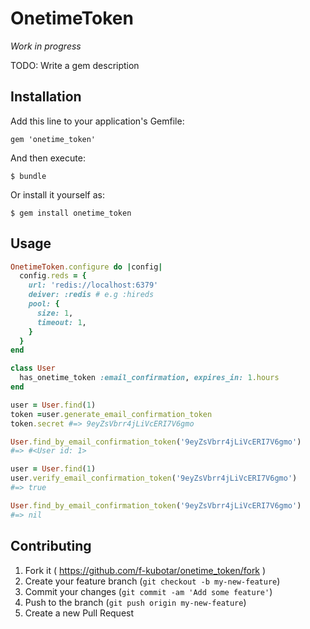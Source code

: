 # OnetimeToken

*Work in progress*

TODO: Write a gem description

## Installation

Add this line to your application's Gemfile:

    gem 'onetime_token'

And then execute:

    $ bundle

Or install it yourself as:

    $ gem install onetime_token

## Usage

```ruby
OnetimeToken.configure do |config|
  config.reds = {
    url: 'redis://localhost:6379'
    deiver: :redis # e.g :hireds
    pool: {
      size: 1,
      timeout: 1,
    }
  }
end
```

```ruby
class User
  has_onetime_token :email_confirmation, expires_in: 1.hours
end
```

```ruby
user = User.find(1)
token =user.generate_email_confirmation_token
token.secret #=> 9eyZsVbrr4jLiVcERI7V6gmo

User.find_by_email_confirmation_token('9eyZsVbrr4jLiVcERI7V6gmo')
#=> #<User id: 1>

user = User.find(1)
user.verify_email_confirmation_token('9eyZsVbrr4jLiVcERI7V6gmo')
#=> true

User.find_by_email_confirmation_token('9eyZsVbrr4jLiVcERI7V6gmo')
#=> nil
```

## Contributing

1. Fork it ( https://github.com/f-kubotar/onetime_token/fork )
2. Create your feature branch (`git checkout -b my-new-feature`)
3. Commit your changes (`git commit -am 'Add some feature'`)
4. Push to the branch (`git push origin my-new-feature`)
5. Create a new Pull Request
